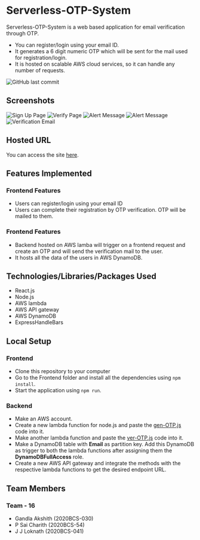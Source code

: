 # Serverless-OTP-System

Serverless-OTP-System is a web based application for email verification through OTP.

- You can register/login using your email ID.
- It generates a 6 digit numeric OTP which will be sent for the mail used for registration/login.
- It is hosted on scalable AWS cloud services, so it can handle any number of requests.

![GitHub last commit](https://img.shields.io/github/last-commit/saicharith2012/Serverless-OTP-system-backend?style=plastic)

## Screenshots

![Sign Up Page](https://i.imgur.com/XCY7Osd.png)
![Verify Page](https://i.imgur.com/Pmv23l6.png)
![Alert Message](https://i.imgur.com/MZJaUz9.png)
![Alert Message](https://i.imgur.com/goCCKNw.png)
![Verification Email](https://i.imgur.com/GA5lrVX.png)

## Hosted URL

You can access the site [here](https://serverless-otp-system-team-16.netlify.app/).

## Features Implemented

### Frontend Features

- Users can register/login using your email ID
- Users can complete their registration by OTP verification. OTP will be mailed to them.

### Frontend Features

- Backend hosted on AWS lamba will trigger on a frontend request and create an OTP and will send the verification mail to the user.
- It hosts all the data of the users in AWS DynamoDB.

## Technologies/Libraries/Packages Used

- React.js
- Node.js
- AWS lambda
- AWS API gateway
- AWS DynamoDB
- ExpressHandleBars

## Local Setup

### Frontend

- Clone this repository to your computer
- Go to the Frontend folder and install all the dependencies using `npm install`.
- Start the application using `npm run`.

### Backend

- Make an AWS account.
- Create a new lambda function for node.js and paste the [gen-OTP.js](backend/gen-OTP.js) code into it.
- Make another lambda function and paste the [ver-OTP.js](backend/ver-OTP.js) code into it.
- Make a DynamoDB table with **Email** as partition key. Add this DynamoDB as trigger to both the lambda functions after assigning them the **DynamoDBFullAccess** role.
- Create a new AWS API gateway and integrate the methods with the respective lambda functions to get the desired endpoint URL.

## Team Members

### Team - 16

- Gandla Akshith (2020BCS-030)
- P Sai Charith (2020BCS-54)
- J J Loknath (2020BCS-041)
